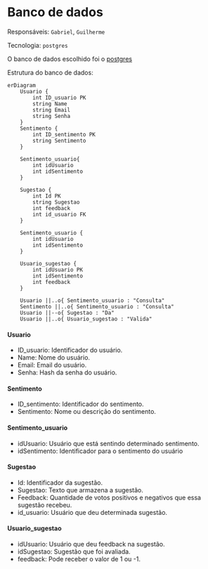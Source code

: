 # Banco de dados

Responsáveis: `Gabriel`, `Guilherme`

Tecnologia: `postgres`

O banco de dados escolhido foi o [postgres](https://www.postgresql.org/)

Estrutura do banco de dados:

```mermaid
erDiagram
    Usuario {
        int ID_usuario PK
        string Name
        string Email
        string Senha
    }
    Sentimento {
        int ID_sentimento PK
        string Sentimento
    }

    Sentimento_usuario{
        int idUsuario
        int idSentimento
    }

    Sugestao {
        int Id PK
        string Sugestao
        int feedback
        int id_usuario FK
    }

    Sentimento_usuario {
        int idUsuario
        int idSentimento
    }

    Usuario_sugestao {
        int idUsuario PK
        int idSentimento
        int feedback
    }

    Usuario ||..o{ Sentimento_usuario : "Consulta"
    Sentimento ||..o{ Sentimento_usuario : "Consulta"
    Usuario ||--o{ Sugestao : "Da"
    Usuario ||..o{ Usuario_sugestao : "Valida"
```

#### Usuario

- ID\_usuario: Identificador do usuário.
- Name: Nome do usuário.
- Email: Email do usuário.
- Senha: Hash da senha do usuário.

#### Sentimento

- ID\_sentimento: Identificador do sentimento.
- Sentimento: Nome ou descrição do sentimento.

#### Sentimento\_usuario

- idUsuario: Usuário que está sentindo determinado sentimento.
- idSentimento: Identificador para o sentimento do usuário

#### Sugestao

- Id: Identificador da sugestão.
- Sugestao: Texto que armazena a sugestão.
- Feedback: Quantidade de votos positivos e negativos que essa sugestão recebeu.
- id\_usuario: Usuário que deu determinada sugestão.

#### Usuario\_sugestao

- idUsuario: Usuário que deu feedback na sugestão.
- idSugestao: Sugestão que foi avaliada.
- feedback: Pode receber o valor de 1 ou -1.
